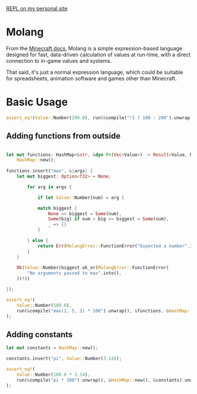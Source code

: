 [REPL on my personal site](https://fmccl.github.io/)
# Molang
From the [Minecraft docs](https://learn.microsoft.com/en-us/minecraft/creator/reference/content/molangreference/examples/molangconcepts/molangintroduction?view=minecraft-bedrock-stable), Molang is a simple expression-based language designed for fast, data-driven calculation of values at run-time, with a direct connection to in-game values and systems.

That said, it's just a normal expression language, which could be suitable for spreadsheets, animation software and games other than Minecraft.
# Basic Usage
```rs
assert_eq!(Value::Number(200.0), run(&compile("!1 ? 100 : 200").unwrap(), &HashMap::new(), &HashMap::new()).unwrap());
```
## Adding functions from outside
```rs

let mut functions: HashMap<&str, &dyn Fn(Vec<Value>) -> Result<Value, MolangError>> =
    HashMap::new();
    
functions.insert("max", &|args| {
    let mut biggest: Option<f32> = None;

        for arg in args {

            if let Value::Number(num) = arg {

            match biggest {
                None => biggest = Some(num),
                Some(big) if num > big => biggest = Some(num),
                _ => {}
            }

        } else {
            return Err(MolangError::FunctionError("Expected a number".into()));
        }
    }
        
    Ok(Value::Number(biggest.ok_or(MolangError::FunctionError(
        "No arguments passed to max".into(),
    ))?))

});

assert_eq!(
    Value::Number(500.0),
    run(&compile("max(1, 5, 2) * 100").unwrap(), &functions, &HashMap::new()).unwrap()
);

```
## Adding constants
```rs
let mut constants = HashMap::new();

constants.insert("pi", Value::Number(3.14));

assert_eq!(
    Value::Number(100.0 * 3.14),
    run(&compile("pi * 100").unwrap(), &HashMap::new(), &constants).unwrap()
);
```
